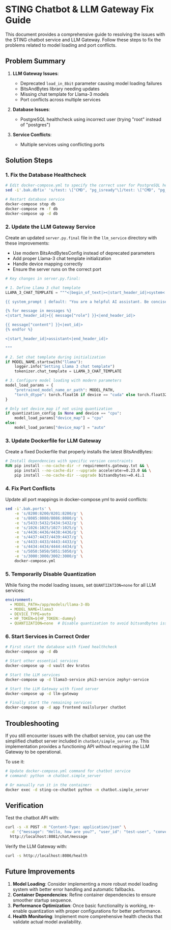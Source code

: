 # STING Chatbot & LLM Gateway Fix Guide

This document provides a comprehensive guide to resolving the issues with the STING chatbot service and LLM Gateway. Follow these steps to fix the problems related to model loading and port conflicts.

## Problem Summary

1. **LLM Gateway Issues**:
   - Deprecated `load_in_8bit` parameter causing model loading failures
   - BitsAndBytes library needing updates
   - Missing chat template for Llama-3 models
   - Port conflicts across multiple services

2. **Database Issues**:
   - PostgreSQL healthcheck using incorrect user (trying "root" instead of "postgres")

3. **Service Conflicts**:
   - Multiple services using conflicting ports

## Solution Steps

### 1. Fix the Database Healthcheck

```bash
# Edit docker-compose.yml to specify the correct user for PostgreSQL healthcheck
sed -i'.bak.dbfix' 's/test: \["CMD", "pg_isready"\]/test: \["CMD", "pg_isready", "-U", "postgres"\]/g' docker-compose.yml

# Restart database service
docker-compose stop db
docker-compose rm -f db
docker-compose up -d db
```

### 2. Update the LLM Gateway Service

Create an updated `server.py.final` file in the `llm_service` directory with these improvements:
- Use modern BitsAndBytesConfig instead of deprecated parameters
- Add proper Llama-3 chat template initialization
- Handle device mapping correctly
- Ensure the server runs on the correct port

```python
# Key changes in server.py.final:

# 1. Define Llama 3 chat template
LLAMA_3_CHAT_TEMPLATE = """<|begin_of_text|><|start_header_id|>system<|end_header_id|>

{{ system_prompt | default: "You are a helpful AI assistant. Be concise." }}<|eot_id|>

{% for message in messages %}
<|start_header_id|>{{ message["role"] }}<|end_header_id|>

{{ message["content"] }}<|eot_id|>
{% endfor %}

<|start_header_id|>assistant<|end_header_id|>

"""

# 2. Set chat template during initialization
if MODEL_NAME.startswith("llama"):
    logger.info("Setting Llama 3 chat template")
    tokenizer.chat_template = LLAMA_3_CHAT_TEMPLATE

# 3. Configure model loading with modern parameters
model_load_params = {
    "pretrained_model_name_or_path": MODEL_PATH,
    "torch_dtype": torch.float16 if device == "cuda" else torch.float32,
}

# Only set device_map if not using quantization
if quantization_config is None and device == "cpu":
    model_load_params["device_map"] = "cpu"
else:
    model_load_params["device_map"] = "auto"
```

### 3. Update Dockerfile for LLM Gateway

Create a fixed Dockerfile that properly installs the latest BitsAndBytes:

```dockerfile
# Install dependencies with specific version constraints
RUN pip install --no-cache-dir -r requirements.gateway.txt && \
    pip install --no-cache-dir --upgrade accelerate>=0.23.0 && \
    pip install --no-cache-dir --upgrade bitsandbytes>=0.41.1
```

### 4. Fix Port Conflicts

Update all port mappings in docker-compose.yml to avoid conflicts:

```bash
sed -i'.bak.ports' \
    -e 's/8200:8200/8201:8200/g' \
    -e 's/8085:8080/8086:8080/g' \
    -e 's/5433:5432/5434:5432/g' \
    -e 's/1026:1025/1027:1025/g' \
    -e 's/4436:4436/4438:4436/g' \
    -e 's/4437:4437/4439:4437/g' \
    -e 's/4433:4433/4443:4433/g' \
    -e 's/4434:4434/4444:4434/g' \
    -e 's/5050:5050/5051:5050/g' \
    -e 's/3000:3000/3002:3000/g' \
    docker-compose.yml
```

### 5. Temporarily Disable Quantization

While fixing the model loading issues, set `QUANTIZATION=none` for all LLM services:

```yaml
environment:
  - MODEL_PATH=/app/models/llama-3-8b
  - MODEL_NAME=llama3
  - DEVICE_TYPE=auto
  - HF_TOKEN=${HF_TOKEN:-dummy}
  - QUANTIZATION=none  # Disable quantization to avoid bitsandbytes issues
```

### 6. Start Services in Correct Order

```bash
# First start the database with fixed healthcheck
docker-compose up -d db

# Start other essential services
docker-compose up -d vault dev kratos

# Start the LLM services
docker-compose up -d llama3-service phi3-service zephyr-service

# Start the LLM Gateway with fixed server
docker-compose up -d llm-gateway

# Finally start the remaining services
docker-compose up -d app frontend mailslurper chatbot
```

## Troubleshooting

If you still encounter issues with the chatbot service, you can use the simplified chatbot server included in `chatbot/simple_server.py`. This implementation provides a functioning API without requiring the LLM Gateway to be operational.

To use it:
```bash
# Update docker-compose.yml command for chatbot service
# command: python -m chatbot.simple_server

# Or manually run it in the container:
docker exec -d sting-ce-chatbot python -m chatbot.simple_server
```

## Verification

Test the chatbot API with:

```bash
curl -s -X POST -H "Content-Type: application/json" \
  -d '{"message": "Hello, how are you?", "user_id": "test-user", "conversation_id": "test-convo"}' \
  http://localhost:8081/chat/message
```

Verify the LLM Gateway with:

```bash
curl -s http://localhost:8086/health
```

## Future Improvements

1. **Model Loading**: Consider implementing a more robust model loading system with better error handling and automatic fallbacks.
2. **Container Dependencies**: Refine container dependencies to ensure smoother startup sequence.
3. **Performance Optimization**: Once basic functionality is working, re-enable quantization with proper configurations for better performance.
4. **Health Monitoring**: Implement more comprehensive health checks that validate actual model availability.